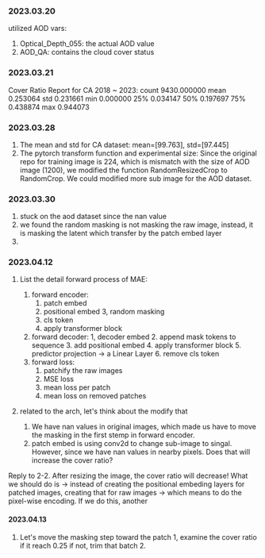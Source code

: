 ### 2023.03.20

utilized AOD vars:
1. Optical_Depth_055: the actual AOD value
2. AOD_QA: contains the cloud cover status


### 2023.03.21

Cover Ratio Report for CA 2018 ~ 2023:
count    9430.000000
mean        0.253064
std         0.231661
min         0.000000
25%         0.034147
50%         0.197697
75%         0.438874
max         0.944073


### 2023.03.28

1. The mean and std for CA dataset:
    mean=[99.763], std=[97.445]
2. The pytorch transform function and experimental size:
    Since the original repo for training image is 224, which is mismatch with the size of AOD image (1200), we modified the function RandomResizedCrop to RandomCrop. 
    We could modified more sub image for the AOD dataset.

### 2023.03.30

1. stuck on the aod dataset since the nan value
2. we found the random masking is not masking the raw image, instead, it is masking the latent which transfer by the patch embed layer
3. 

### 2023.04.12

1. List the detail forward process of MAE:
    1. forward encoder:
        1. patch embed
        2. positional embed
        3, random masking
        4. cls token
        5. apply transformer block
    2. forward decoder:
        1, decoder embed
        2. append mask tokens to sequence
        3. add positional embed
        4. apply transformer block
        5. predictor projection -> a Linear Layer
        6. remove cls token
    3. forward loss:
        1. patchify the raw images
        2. MSE loss
        3. mean loss per patch
        4. mean loss on removed patches

2.  related to the arch, let's think about the modify that 
    1. We have nan values in original images, which made us have to move the masking in the first stemp in forward encoder.
    2. patch embed is using conv2d to change sub-image to singal. However, since we have nan values in nearby pixels. Does that will increase the cover ratio? 

Reply to 2-2. After resizing the image, the cover ratio will decrease! What we should do is -> instead of creating the positional embeding layers for patched images, creating that for raw images -> which means to do the pixel-wise encoding. If we do this, another 

#### 2023.04.13

1. Let's move the masking step toward the patch
    1, examine the cover ratio if it reach 0.25
        if not, trim that batch
    2. 